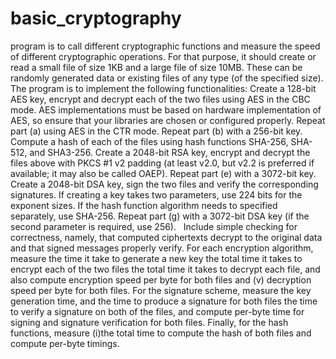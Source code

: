 # basic_cryptography
program is to call different cryptographic functions and measure the speed of different cryptographic operations. For that purpose, it should create or read a small file of size 1KB and a large file of size 10MB. These can be randomly generated data or existing files of any type (of the specified size). The program is to implement the following functionalities:  Create a 128-bit AES key, encrypt and decrypt each of the two files using AES in the CBC mode. AES implementations must be based on hardware implementation of AES, so ensure that your libraries are chosen or configured properly.  Repeat part (a) using AES in the CTR mode.  Repeat part (b) with a 256-bit key.  Compute a hash of each of the files using hash functions SHA-256, SHA-512, and SHA3-256.  Create a 2048-bit RSA key, encrypt and decrypt the files above with PKCS #1 v2 padding (at least v2.0, but v2.2 is preferred if available; it may also be called OAEP).  Repeat part (e) with a 3072-bit key.  Create a 2048-bit DSA key, sign the two files and verify the corresponding signatures. If creating a key takes two parameters, use 224 bits for the exponent sizes. If the hash function algorithm needs to specified separately, use SHA-256.  Repeat part (g) with a 3072-bit DSA key (if the second parameter is required, use 256).   Include simple checking for correctness, namely, that computed ciphertexts decrypt to the original data and that signed messages properly verify.   For each encryption algorithm, measure  the time it take to generate a new key the total time it takes to encrypt each of the two files the total time it takes to decrypt each file, and also compute encryption speed per byte for both files and (v) decryption speed per byte for both files.   For the signature scheme, measure  the key generation time, and the time to produce a signature for both files the time to verify a signature on both of the files, and compute per-byte time for signing and signature verification for both files.   Finally, for the hash functions, measure  (i)the total time to compute the hash of both files and compute per-byte timings.
